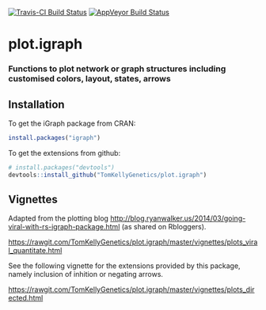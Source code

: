 [![Travis-CI Build Status](https://travis-ci.org/TomKellyGenetics/plot.igraph.svg?branch=master)](https://travis-ci.org/TomKellyGenetics/plot.igraph)
[![AppVeyor Build Status](https://ci.appveyor.com/api/projects/status/github/TomKellyGenetics/plot.igraph?branch=master&svg=true)](https://ci.appveyor.com/project/TomKellyGenetics/plot.igraph)

# plot.igraph

### Functions to plot network or graph structures including customised colors, layout, states, arrows

## Installation

To get the iGraph package from CRAN:

```R
install.packages("igraph")
```

To get the extensions from github:

```R
# install.packages("devtools")
devtools::install_github("TomKellyGenetics/plot.igraph")
```

## Vignettes

Adapted from the plotting blog http://blog.ryanwalker.us/2014/03/going-viral-with-rs-igraph-package.html (as shared on Rbloggers).

https://rawgit.com/TomKellyGenetics/plot.igraph/master/vignettes/plots_viral_quantitate.html

See the following vignette for the extensions provided by this package, namely inclusion of inhition or negating arrows. 

https://rawgit.com/TomKellyGenetics/plot.igraph/master/vignettes/plots_directed.html

